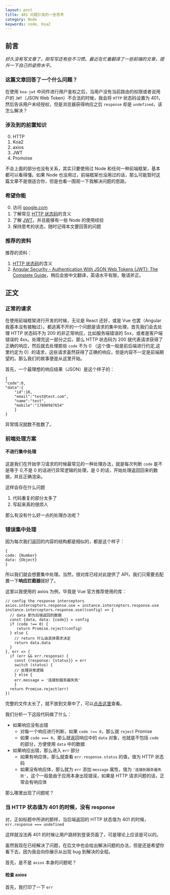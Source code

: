 ```yaml
---
layout: post
title: 401 问题引发的一些思考
category: Node
keywords: node, Koa2
---
```


## 前言

*好久没有写文章了，刚写写还有些不习惯。最近在忙着翻译了一些前端的文章，提升一下自己的姿势水平。*

### 这篇文章回答了一个什么问题？

在使用 `koa-jwt` 中间件进行用户鉴权之后，当用户没有当前路由的权限或者说用户的 `JWT`（JSON Web Token）不合法的时候，我会将 `HTTP` 状态码设置为 401，然后告诉用户未经授权，但是浏览器获得响应之后 `response` 却是 `undefined`，该怎么解决？

### 涉及到的前置知识

0. HTTP
1. Koa2
2. axios
3. JWT
4. Promoise

不会上面的部分也没有关系，其实只要使用过 Node 和任何一种前端框架，基本都可以看得懂。如果 Node 也没用过，前端框架也没用过的话，那么可能暂时这篇文章不是很适合你，但是也看一围观一下我解决问题的思路。

### 希望你能

0. 访问 [google.com](https://google.com/ncr)
1. 了解常见 [HTTP 状态码](https://zh.wikipedia.org/zh-hans/HTTP%E7%8A%B6%E6%80%81%E7%A0%81)的含义
2. 了解 [JWT](https://en.wikipedia.org/wiki/JSON_Web_Token)，并且能够有一些 Node 的使用经验
3. 保持思考的状态，随时记得本文要回答的问题

### 推荐的资料

推荐的资料：

1. [HTTP 状态码](https://zh.wikipedia.org/wiki/HTTP%E7%8A%B6%E6%80%81%E7%A0%81)的含义
2. [Angular Security - Authentication With JSON Web Tokens (JWT): The Complete Guide](https://blog.angular-university.io/angular-jwt-authentication/)，稍后会放中文翻译，英语水平有限，敬请斧正。

## 正文

### 正常的请求

在使用前端框架进行开发的时候，无论是 React 还好，或是 Vue 也罢（Angular 我基本没有接触过）。都逃离不开的一个问题是请求的集中处理，首先我们会去处理 HTTP 状态码不为 200 的非正常响应，比如服务端错误的 5xx，或者是客户端错误的 4xx。处理完这一部分之后，那么 HTTP 状态码为 200 就代表请求获得了正确的响应，然后就去处理那些 `code` 不为 0 （这个值一般是前后端进行约定,这里约定为 0）的请求，这些请求虽然获得了正确的响应，但是内容不一定是前端期望的。那么我们的故事便是从这里开始。

首先，一个最理想的响应结果（JSON）是这个样子的：

```
{
"code":0,
"data":{
	"id":18,
	"email":"test@test.com",
	"name":"test",
	"mobile":"17800987654"
	}
}
```
异常情况就数不胜数了。

### 前端处理方案

#### 不进行集中处理

这是我们在开始学习请求的时候最常见的一种处理办法，就是每次判断 `code` 是不是等于 0,不是 0 的话进行异常逻辑的处理，是 0 的话，开始处理返回回来的数据，并且正确渲染。

这样会存在什么问题

1. 代码重复的部分太多了
2. 写起来真的很烦人

那么有没有什么好一点的处理办法呢？

### 错误集中处理

因为每次我们返回的内容的结构都是相似的，都是这个样子：

```
{
code: {Number}
data: {Object}
}
```
所以我们就会想要集中处理。当然，很对库已经对此提供了 API，我们只需要去配置一下**响应拦截器**就好了。

这里以我使用的 axios 为例，毕竟是 Vue 官方推荐使用的库：

```
// config the response interceptors
axios.interceptors.response.use = instance.interceptors.response.use
instance.interceptors.response.use((config) => {
  // data 即为后端返回的数据
  const {data, data: {code}} = config
  if (code !== 0) {
     return Promise.reject(config)
  } else {
    // return 什么由具体需求决定
    return data.data
  }
}, err => {
  if (err && err.response) {
    const {response: {status}} = err
    switch (status) {
    // 处理异常逻辑  
    } else {
    err.message = '连接到服务器失败'
    }
  return Promise.reject(err)
})
```
完整的文件太长了，就不放到文章中了，可以[点击这里](https://gist.github.com/Raoul1996/afbed72183ede550799dcb5549304ca6)查看。

我们分析一下这段代码做了什么：

- 如果响应没有出错
	- 对每一个响应进行判断，如果 `code !== 0`，那么就 `reject` Promise
	- 如果 `code === 0`，那么就返回响应中的 `data` 对象，也就是不包括 `code` 的部分，方便使用 `data` 中的数据
- 如果响应出错，那么进入 `err` 部分
	- 如果有响应体，那么就查看 `err.response.status` 的值，值为 HTTP 状态码
	- 如果没有响应体，那么就为 `err` 添加 `message` 属性，值为 `'连接到服务器失败'`，这个一般是由于应用本身出现错误，如果是 HTTP 请求问题的话，正常会有响应体

那么哪里出现了问题呢？

### 当 HTTP 状态值为 401 的时候，没有 response

对，正如标题中所讲的那样，当后端返回的 HTTP 状态值为 401 的时候，`err.response === undefined`

这样就没法再 401 的时候让用户跳转到登录页面了，可是理论上应该是可以的。

虽然我现在已经解决了问题，在后文中也会给出解决问题的办法，但是还是希望你看下去，因为我会向你展示从出现 bug 到解决的全程。

首先，是不是 `axios` 本身的问题呢？

#### 检查 axios 

首先，我打印了一下 `err`




